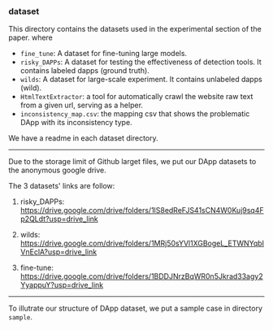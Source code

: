 ### dataset

This directory contains the datasets used in the experimental section of the paper. where

- `fine_tune`: A dataset for fine-tuning large models.
- `risky_DAPPs`: A dataset for testing the effectiveness of detection tools. It contains labeled dapps (ground truth).
- `wilds`: A dataset for large-scale experiment. It contains unlabeled dapps (wild).
- `HtmlTextExtractor`: a tool for automatically crawl the website raw text from a given url, serving as a helper.
- `inconsistency_map.csv`: the mapping csv that shows the problematic DApp with its inconsistency type.

We have a readme in each dataset directory.

---

Due to the storage limit of Github larget files, we put our DApp datasets to the anonymous google drive.

The 3 datasets' links are follow:

1. risky_DAPPs: <https://drive.google.com/drive/folders/1lS8edReFJS41sCN4W0Kuj9sq4Fp2QLdt?usp=drive_link>

2. wilds: <https://drive.google.com/drive/folders/1MRj50sYVl1XGBogeL_ETWNYqbIVnEclA?usp=drive_link>

3. fine-tune: <https://drive.google.com/drive/folders/1BDDJNrzBqWR0n5Jkrad33agy2YyappuY?usp=drive_link>

---

To illutrate our structure of DApp dataset, we put a sample case in directory `sample`.
